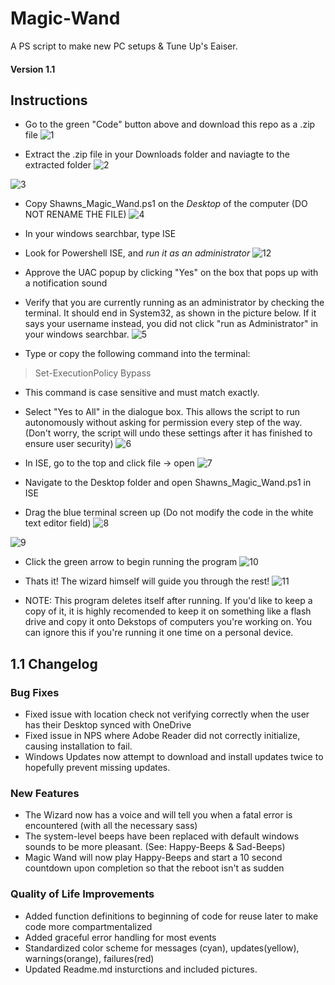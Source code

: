 # Magic-Wand
A PS script to make new PC setups &amp; Tune Up's Eaiser.

#### Version 1.1



## Instructions
- Go to the green "Code" button above and download this repo as a .zip file
![1](https://user-images.githubusercontent.com/10052698/204049058-98bc26ae-b44e-4851-8a7f-6ce904b9bc19.PNG)

- Extract the .zip file in your Downloads folder and naviagte to the extracted folder
![2](https://user-images.githubusercontent.com/10052698/204050172-8fb97cda-79a7-4eed-948a-65393bdf7cad.PNG)

![3](https://user-images.githubusercontent.com/10052698/204050201-e224cf28-3ac8-40e0-acbb-12fe5e08c846.PNG)



- Copy Shawns_Magic_Wand.ps1 on the *Desktop* of the computer (DO NOT RENAME THE FILE)
![4](https://user-images.githubusercontent.com/10052698/204050241-db9bf90f-e786-4af1-b691-84bb45d6e824.PNG)


- In your windows searchbar, type ISE
- Look for Powershell ISE, and *run it as an administrator*
![12](https://user-images.githubusercontent.com/10052698/204050376-9f214940-fa4c-42d5-9b9a-12ac79546fb4.png)


- Approve the UAC popup by clicking "Yes" on the box that pops up with a notification sound

- Verify that you are currently running as an administrator by checking the terminal. It should end in System32, as shown in the picture below. If it says your username instead, you did not click "run as Administrator" in your windows searchbar.
![5](https://user-images.githubusercontent.com/10052698/204050602-ac79aa4b-f34a-45fb-9166-59bbb1c83681.PNG)



- Type or copy the following command into the terminal:

 > Set-ExecutionPolicy Bypass
 
 - This command is case sensitive and must match exactly. 



- Select "Yes to All" in the dialogue box. This allows the script to run autonomously without asking for permission every step of the way. (Don't worry, the script will undo these settings after it has finished to ensure user security)
![6](https://user-images.githubusercontent.com/10052698/204050768-d30b9b90-90ae-4a60-ae73-72fe4f2a3ef3.PNG)

- In ISE, go to the top and click file -> open
![7](https://user-images.githubusercontent.com/10052698/204050776-d67a0e52-03b0-45d5-b091-fe5de5ee6606.png)

- Navigate to the Desktop folder and open Shawns_Magic_Wand.ps1 in ISE
- Drag the blue terminal screen up (Do not modify the code in the white text editor field)
![8](https://user-images.githubusercontent.com/10052698/204050793-8d7ab9c1-1261-487c-bff9-3fe031c7fb4a.PNG)

![9](https://user-images.githubusercontent.com/10052698/204050810-bf15447f-9ff8-4c2f-b9ee-b898e46ecd1b.PNG)

- Click the green arrow to begin running the program
![10](https://user-images.githubusercontent.com/10052698/204050832-a82b7d16-23ed-466c-bf14-f15eb9003752.PNG)


- Thats it! The wizard himself will guide you through the rest!
![11](https://user-images.githubusercontent.com/10052698/204050843-bd7fe221-5e5c-4abc-a499-d64a8a3c5947.PNG)


- NOTE: This program deletes itself after running. If you'd like to keep a copy of it, it is highly recomended to keep it on something like a flash drive and copy it onto Dekstops of computers you're working on. You can ignore this if you're running it one time on a personal device.


## 1.1 Changelog

### Bug Fixes
- Fixed issue with location check not verifying correctly when the user has their Desktop synced with OneDrive
- Fixed issue in NPS where Adobe Reader did not correctly initialize, causing installation to fail.
- Windows Updates now attempt to download and install updates twice to hopefully prevent missing updates.

### New Features
- The Wizard now has a voice and will tell you when a fatal error is encountered (with all the necessary sass)
- The system-level beeps have been replaced with default windows sounds to be more pleasant. (See: Happy-Beeps & Sad-Beeps)
- Magic Wand will now play Happy-Beeps and start a 10 second countdown upon completion so that the reboot isn't as sudden

### Quality of Life Improvements
- Added function definitions to beginning of code for reuse later to make code more compartmentalized
- Added graceful error handling for most events
- Standardized color scheme for messages (cyan), updates(yellow), warnings(orange), failures(red)
- Updated Readme.md insturctions and included pictures. 






